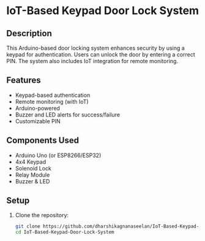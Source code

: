 # IoT-Based Keypad Door Lock System

## Description
This Arduino-based door locking system enhances security by using a keypad for authentication. Users can unlock the door by entering a correct PIN. The system also includes IoT integration for remote monitoring.

## Features
- Keypad-based authentication
- Remote monitoring (with IoT)
- Arduino-powered
- Buzzer and LED alerts for success/failure
- Customizable PIN

## Components Used
- Arduino Uno (or ESP8266/ESP32)
- 4x4 Keypad
- Solenoid Lock
- Relay Module
- Buzzer & LED

## Setup
1. Clone the repository:
   ```sh
   git clone https://github.com/dharshikagnanaseelan/IoT-Based-Keypad-Door-Lock-System.git
   cd IoT-Based-Keypad-Door-Lock-System
